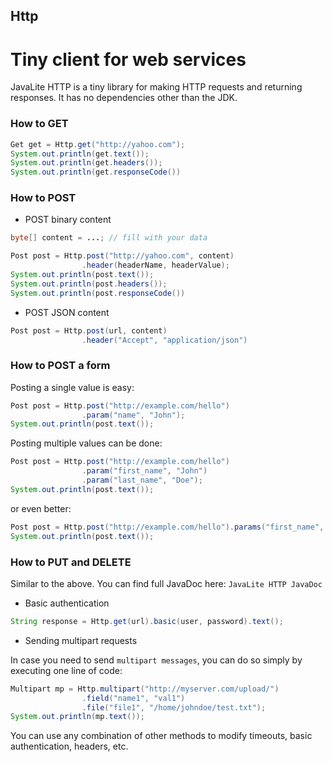 ## Http
Tiny client for web services
====================
JavaLite HTTP is a tiny library for making HTTP requests and returning responses. It has no dependencies other than the JDK.

### How to GET

```Java
Get get = Http.get("http://yahoo.com");
System.out.println(get.text());
System.out.println(get.headers());
System.out.println(get.responseCode())
```
### How to POST

* POST binary content

```Java
byte[] content = ...; // fill with your data

Post post = Http.post("http://yahoo.com", content)
                .header(headerName, headerValue);
System.out.println(post.text());
System.out.println(post.headers());
System.out.println(post.responseCode())
```

* POST JSON content

```Java
Post post = Http.post(url, content)
                .header("Accept", "application/json")
```

### How to POST a form

Posting a single value is easy:

```Java
Post post = Http.post("http://example.com/hello")
                .param("name", "John");
System.out.println(post.text());
```

Posting multiple values can be done:

```Java
Post post = Http.post("http://example.com/hello")
                .param("first_name", "John")
                .param("last_name", "Doe");
System.out.println(post.text());
```

or even better:

```Java
Post post = Http.post("http://example.com/hello").params("first_name", "John", "last_name", "Doe");
System.out.println(post.text());
```

### How to PUT and DELETE

Similar to the above. You can find full JavaDoc here: `JavaLite HTTP JavaDoc`

* Basic authentication

```Java
String response = Http.get(url).basic(user, password).text();
```

* Sending multipart requests

In case you need to send `multipart messages`, you can do so simply by executing one line of code:

```Java
Multipart mp = Http.multipart("http://myserver.com/upload/")
                .field("name1", "val1")
                .file("file1", "/home/johndoe/test.txt");
System.out.println(mp.text());
```

You can use any combination of other methods to modify timeouts, basic authentication, headers, etc.

